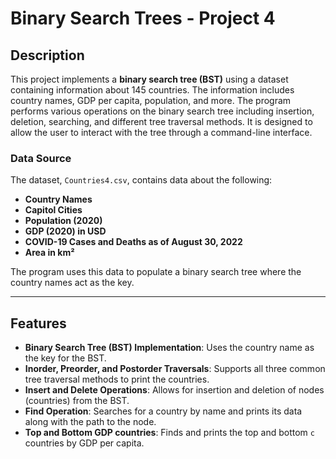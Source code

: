 # Binary Search Trees - Project 4

## Description

This project implements a **binary search tree (BST)** using a dataset containing information about 145 countries. The information includes country names, GDP per capita, population, and more. The program performs various operations on the binary search tree including insertion, deletion, searching, and different tree traversal methods. It is designed to allow the user to interact with the tree through a command-line interface.

### Data Source

The dataset, `Countries4.csv`, contains data about the following:

- **Country Names**
- **Capitol Cities**
- **Population (2020)**
- **GDP (2020) in USD**
- **COVID-19 Cases and Deaths as of August 30, 2022**
- **Area in km²**

The program uses this data to populate a binary search tree where the country names act as the key.

---

## Features

- **Binary Search Tree (BST) Implementation**: Uses the country name as the key for the BST.
- **Inorder, Preorder, and Postorder Traversals**: Supports all three common tree traversal methods to print the countries.
- **Insert and Delete Operations**: Allows for insertion and deletion of nodes (countries) from the BST.
- **Find Operation**: Searches for a country by name and prints its data along with the path to the node.
- **Top and Bottom GDP countries**: Finds and prints the top and bottom `c` countries by GDP per capita.

